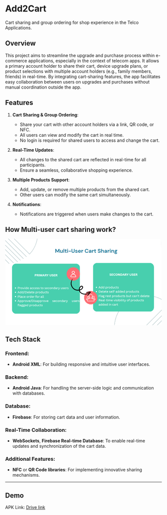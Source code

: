 # Add2Cart
Cart sharing and group ordering for shop experience in the Telco Applications.

## **Overview**

This project aims to streamline the upgrade and purchase process within e-commerce applications, especially in the context of telecom apps. It allows a primary account holder to share their cart, device upgrade plans, or product selections with multiple account holders (e.g., family members, friends) in real-time. By integrating cart-sharing features, the app facilitates easy collaboration between users on upgrades and purchases without manual coordination outside the app.

## **Features**

1. **Cart Sharing & Group Ordering**:
    - Share your cart with other account holders via a link, QR code, or NFC.
    - All users can view and modify the cart in real time.
    - No login is required for shared users to access and change the cart.

2. **Real-Time Updates**:
    - All changes to the shared cart are reflected in real-time for all participants.
    - Ensure a seamless, collaborative shopping experience.

3. **Multiple Products Support**:
    - Add, update, or remove multiple products from the shared cart.
    - Other users can modify the same cart simultaneously.

4. **Notifications**:
    - Notifications are triggered when users make changes to the cart.


## **How Multi-user cart sharing work?**

![Multi_user cart Sharing](cart_sharing.png)


## **Tech Stack**

### **Frontend**:
- **Android XML**: For building responsive and intuitive user interfaces.
  
### **Backend**:
- **Android Java**: For handling the server-side logic and communication with databases.

### **Database**:
- **Firebase**: For storing cart data and user information.

### **Real-Time Collaboration**:
- **WebSockets**, **Firebase Real-time Database**: To enable real-time updates and synchronization of the cart data.

### **Additional Features**:
- **NFC** or **QR Code libraries**: For implementing innovative sharing mechanisms.

---

## Demo
APK Link: [Drive link]()

